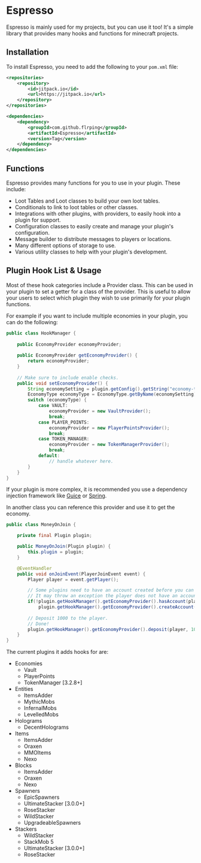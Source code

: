 # Espresso
Espresso is mainly used for my projects, but you can use it too!
It's a simple library that provides many hooks and functions for minecraft projects.

## Installation
To install Espresso, you need to add the following to your `pom.xml` file:
```xml
<repositories>
    <repository>
        <id>jitpack.io</id>
        <url>https://jitpack.io</url>
    </repository>
</repositories>

<dependencies>
    <dependency>
        <groupId>com.github.flrping</groupId>
        <artifactId>Espresso</artifactId>
        <version>Tag</version>
    </dependency>
</dependencies>
```
## Functions
Espresso provides many functions for you to use in your plugin. These include:
- Loot Tables and Loot classes to build your own loot tables.
- Conditionals to link to loot tables or other classes.
- Integrations with other plugins, with providers, to easily hook into a plugin for support.
- Configuration classes to easily create and manage your plugin's configuration.
- Message builder to distribute messages to players or locations.
- Many different options of storage to use.
- Various utility classes to help with your plugin's development.

## Plugin Hook List & Usage
Most of these hook categories include a Provider class. This can be used in your plugin
to set a getter for a class of the provider. This is useful to allow your users to select
which plugin they wish to use primarily for your plugin functions. 

For example if you want to include multiple economies in your plugin, you can do the following:
```java
public class HookManager {
    
    public EconomyProvider economyProvider;
    
    public EconomyProvider getEconomyProvider() {
        return economyProvider;
    }
    
    // Make sure to include enable checks.
    public void setEconomyProvider() {
        String economySetting = plugin.getConfig().getString("economy-type");
        EconomyType economyType = EconomyType.getByName(economySetting);
        switch (economyType) {
            case VAULT:
                economyProvider = new VaultProvider();
                break;
            case PLAYER_POINTS:
                economyProvider = new PlayerPointsProvider();
                break;
            case TOKEN_MANAGER:
                economyProvider = new TokenManagerProvider();
                break;
            default:
                // handle whatever here.
        }
    }
}
```
If your plugin is more complex, it is recommended you use a dependency injection 
framework like [Guice](https://github.com/google/guice) or [Spring](https://spring.io/projects/spring-framework).

In another class you can reference this provider and use it to get the economy.

```java
public class MoneyOnJoin {

    private final Plugin plugin;

    public MoneyOnJoin(Plugin plugin) {
        this.plugin = plugin;
    }

    @EventHandler
    public void onJoinEvent(PlayerJoinEvent event) {
        Player player = event.getPlayer();

        // Some plugins need to have an account created before you can deposit.
        // It may throw an exception the player does not have an account.
        if(!plugin.getHookManager().getEconomyProvider().hasAccount(player)) 
            plugin.getHookManager().getEconomyProvider().createAccount(player);
        
        // Deposit 1000 to the player.
        // Done!
        plugin.getHookManager().getEconomyProvider().deposit(player, 1000);
    }
}
```

The current plugins it adds hooks for are:
- Economies
  - Vault
  - PlayerPoints
  - TokenManager [3.2.8+]
- Entities
  - ItemsAdder
  - MythicMobs
  - InfernalMobs
  - LevelledMobs
- Holograms
  - DecentHolograms
- Items
  - ItemsAdder
  - Oraxen
  - MMOItems
  - Nexo
- Blocks
  - ItemsAdder
  - Oraxen
  - Nexo
- Spawners
  - EpicSpawners
  - UltimateStacker [3.0.0+]
  - RoseStacker
  - WildStacker
  - UpgradeableSpawners
- Stackers
  - WildStacker
  - StackMob 5
  - UltimateStacker [3.0.0+]
  - RoseStacker


